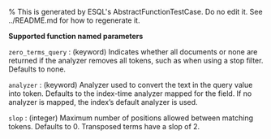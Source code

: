 % This is generated by ESQL's AbstractFunctionTestCase. Do no edit it. See ../README.md for how to regenerate it.

**Supported function named parameters**

`zero_terms_query`
:   (keyword) Indicates whether all documents or none are returned if the analyzer removes all tokens, such as when using a stop filter. Defaults to none.

`analyzer`
:   (keyword) Analyzer used to convert the text in the query value into token. Defaults to the index-time analyzer mapped for the field. If no analyzer is mapped, the index’s default analyzer is used.

`slop`
:   (integer) Maximum number of positions allowed between matching tokens. Defaults to 0. Transposed terms have a slop of 2.

